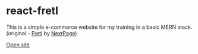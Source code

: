 # react-fretl
This is a simple e-commerce website for my training in a basic MERN stack. (original - [Fretl](http://fretl.od.ua/index.php?route=common/home) by [NextPage](http://nextpage.com.ua/))

[Open site](https://react-fretl.herokuapp.com/)

